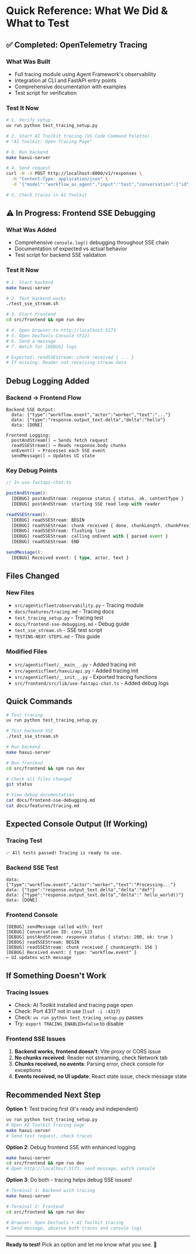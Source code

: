 # Quick Reference: What We Did & What to Test

## ✅ Completed: OpenTelemetry Tracing

### What Was Built

- Full tracing module using Agent Framework's observability
- Integration at CLI and FastAPI entry points
- Comprehensive documentation with examples
- Test script for verification

### Test It Now

```bash
# 1. Verify setup
uv run python test_tracing_setup.py

# 2. Start AI Toolkit tracing (VS Code Command Palette)
# "AI Toolkit: Open Tracing Page"

# 3. Run backend
make haxui-server

# 4. Send request
curl -N -X POST http://localhost:8000/v1/responses \
  -H "Content-Type: application/json" \
  -d '{"model":"workflow_as_agent","input":"test","conversation":{"id":"t1"}}'

# 5. Check traces in AI Toolkit
```

## ⚠️ In Progress: Frontend SSE Debugging

### What Was Added

- Comprehensive `console.log()` debugging throughout SSE chain
- Documentation of expected vs actual behavior
- Test script for backend SSE validation

### Test It Now

```bash
# 1. Start backend
make haxui-server

# 2. Test backend works
./test_sse_stream.sh

# 3. Start frontend
cd src/frontend && npm run dev

# 4. Open browser to http://localhost:5173
# 5. Open DevTools Console (F12)
# 6. Send a message
# 7. Watch for [DEBUG] logs

# Expected: readSSEStream: chunk received { ... }
# If missing: Reader not receiving stream data
```

## Debug Logging Added

### Backend → Frontend Flow

```
Backend SSE Output:
  data: {"type":"workflow.event","actor":"worker","text":"..."}
  data: {"type":"response.output_text.delta","delta":"hello"}
  data: [DONE]

Frontend Logging:
  postAndStream() → Sends fetch request
  readSSEStream() → Reads response.body chunks
  onEvent() → Processes each SSE event
  sendMessage() → Updates UI state
```

### Key Debug Points

```typescript
// In use-fastapi-chat.ts

postAndStream():
  [DEBUG] postAndStream: response status { status, ok, contentType }
  [DEBUG] postAndStream: starting SSE read loop with reader

readSSEStream():
  [DEBUG] readSSEStream: BEGIN
  [DEBUG] readSSEStream: chunk received { done, chunkLength, chunkPreview }
  [DEBUG] readSSEStream: flushing line
  [DEBUG] readSSEStream: calling onEvent with { parsed event }
  [DEBUG] readSSEStream: END

sendMessage():
  [DEBUG] Received event: { type, actor, text }
```

## Files Changed

### New Files

- `src/agenticfleet/observability.py` - Tracing module
- `docs/features/tracing.md` - Tracing docs
- `test_tracing_setup.py` - Tracing test
- `docs/frontend-sse-debugging.md` - Debug guide
- `test_sse_stream.sh` - SSE test script
- `TESTING-NEXT-STEPS.md` - This guide

### Modified Files

- `src/agenticfleet/__main__.py` - Added tracing init
- `src/agenticfleet/haxui/api.py` - Added tracing init
- `src/agenticfleet/__init__.py` - Exported tracing functions
- `src/frontend/src/lib/use-fastapi-chat.ts` - Added debug logs

## Quick Commands

```bash
# Test tracing
uv run python test_tracing_setup.py

# Test backend SSE
./test_sse_stream.sh

# Run backend
make haxui-server

# Run frontend
cd src/frontend && npm run dev

# Check all files changed
git status

# View debug documentation
cat docs/frontend-sse-debugging.md
cat docs/features/tracing.md
```

## Expected Console Output (If Working)

### Tracing Test

```
✅ All tests passed! Tracing is ready to use.
```

### Backend SSE Test

```
data: {"type":"workflow.event","actor":"worker","text":"Processing..."}
data: {"type":"response.output_text.delta","delta":"def"}
data: {"type":"response.output_text.delta","delta":" hello_world()"}
data: [DONE]
```

### Frontend Console

```
[DEBUG] sendMessage called with: test
[DEBUG] Conversation ID: conv_123
[DEBUG] postAndStream: response status { status: 200, ok: true }
[DEBUG] readSSEStream: BEGIN
[DEBUG] readSSEStream: chunk received { chunkLength: 156 }
[DEBUG] Received event: { type: "workflow.event" }
← UI updates with message
```

## If Something Doesn't Work

### Tracing Issues

- Check: AI Toolkit installed and tracing page open
- Check: Port 4317 not in use (`lsof -i :4317`)
- Check: `uv run python test_tracing_setup.py` passes
- Try: `export TRACING_ENABLED=false` to disable

### Frontend SSE Issues

1. **Backend works, frontend doesn't**: Vite proxy or CORS issue
2. **No chunks received**: Reader not streaming, check Network tab
3. **Chunks received, no events**: Parsing error, check console for exceptions
4. **Events received, no UI update**: React state issue, check message state

## Recommended Next Step

**Option 1**: Test tracing first (it's ready and independent)

```bash
uv run python test_tracing_setup.py
# Open AI Toolkit tracing page
make haxui-server
# Send test request, check traces
```

**Option 2**: Debug frontend SSE with enhanced logging

```bash
make haxui-server
cd src/frontend && npm run dev
# Open http://localhost:5173, send message, watch console
```

**Option 3**: Do both - tracing helps debug SSE issues!

```bash
# Terminal 1: Backend with tracing
make haxui-server

# Terminal 2: Frontend
cd src/frontend && npm run dev

# Browser: Open DevTools + AI Toolkit tracing
# Send message, observe both traces and console logs
```

---

**Ready to test!** Pick an option and let me know what you see. 🚀
